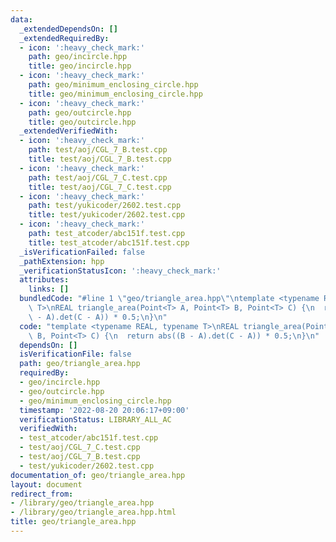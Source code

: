 ```yaml
---
data:
  _extendedDependsOn: []
  _extendedRequiredBy:
  - icon: ':heavy_check_mark:'
    path: geo/incircle.hpp
    title: geo/incircle.hpp
  - icon: ':heavy_check_mark:'
    path: geo/minimum_enclosing_circle.hpp
    title: geo/minimum_enclosing_circle.hpp
  - icon: ':heavy_check_mark:'
    path: geo/outcircle.hpp
    title: geo/outcircle.hpp
  _extendedVerifiedWith:
  - icon: ':heavy_check_mark:'
    path: test/aoj/CGL_7_B.test.cpp
    title: test/aoj/CGL_7_B.test.cpp
  - icon: ':heavy_check_mark:'
    path: test/aoj/CGL_7_C.test.cpp
    title: test/aoj/CGL_7_C.test.cpp
  - icon: ':heavy_check_mark:'
    path: test/yukicoder/2602.test.cpp
    title: test/yukicoder/2602.test.cpp
  - icon: ':heavy_check_mark:'
    path: test_atcoder/abc151f.test.cpp
    title: test_atcoder/abc151f.test.cpp
  _isVerificationFailed: false
  _pathExtension: hpp
  _verificationStatusIcon: ':heavy_check_mark:'
  attributes:
    links: []
  bundledCode: "#line 1 \"geo/triangle_area.hpp\"\ntemplate <typename REAL, typename\
    \ T>\nREAL triangle_area(Point<T> A, Point<T> B, Point<T> C) {\n  return abs((B\
    \ - A).det(C - A)) * 0.5;\n}\n"
  code: "template <typename REAL, typename T>\nREAL triangle_area(Point<T> A, Point<T>\
    \ B, Point<T> C) {\n  return abs((B - A).det(C - A)) * 0.5;\n}\n"
  dependsOn: []
  isVerificationFile: false
  path: geo/triangle_area.hpp
  requiredBy:
  - geo/incircle.hpp
  - geo/outcircle.hpp
  - geo/minimum_enclosing_circle.hpp
  timestamp: '2022-08-20 20:06:17+09:00'
  verificationStatus: LIBRARY_ALL_AC
  verifiedWith:
  - test_atcoder/abc151f.test.cpp
  - test/aoj/CGL_7_C.test.cpp
  - test/aoj/CGL_7_B.test.cpp
  - test/yukicoder/2602.test.cpp
documentation_of: geo/triangle_area.hpp
layout: document
redirect_from:
- /library/geo/triangle_area.hpp
- /library/geo/triangle_area.hpp.html
title: geo/triangle_area.hpp
---
```

